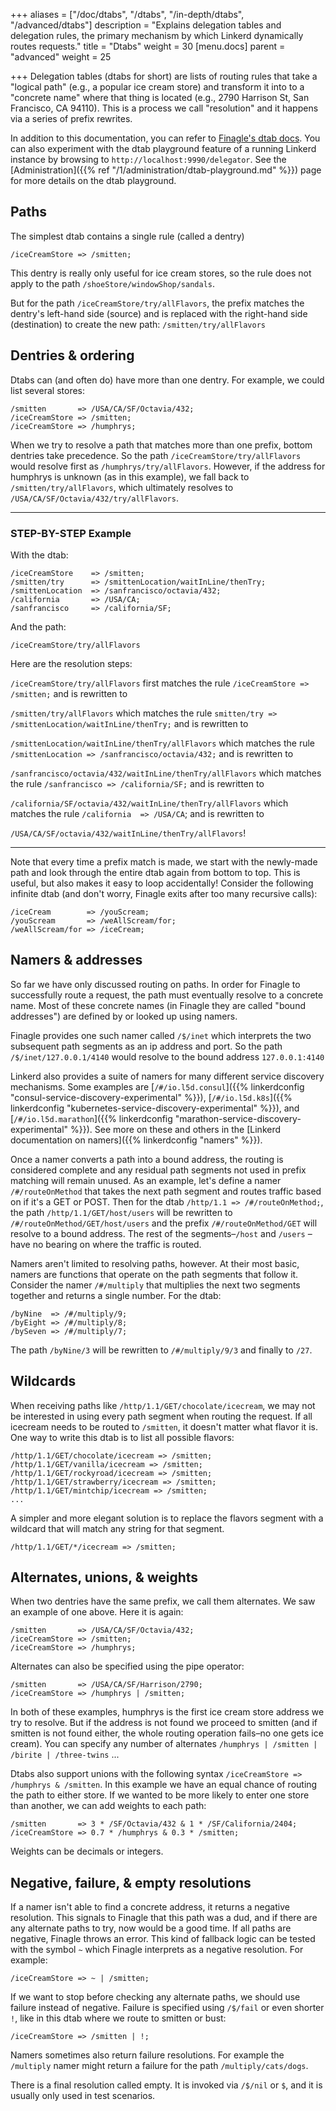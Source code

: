 +++
aliases = ["/doc/dtabs", "/dtabs", "/in-depth/dtabs", "/advanced/dtabs"]
description = "Explains delegation tables and delegation rules, the primary mechanism by which Linkerd dynamically routes requests."
title = "Dtabs"
weight = 30
[menu.docs]
parent = "advanced"
weight = 25

+++
Delegation tables (dtabs for short) are lists of routing rules that take a
"logical path" (e.g., a popular ice cream store) and transform it into to a
"concrete name" where that thing is located (e.g., 2790 Harrison St, San
Francisco, CA 94110).  This is a process we call "resolution" and it happens via
a series of prefix rewrites.

In addition to this documentation, you can refer to [Finagle's dtab
docs](http://twitter.github.io/finagle/guide/Names.html). You can also
experiment with the dtab playground feature of a running Linkerd instance by
browsing to `http://localhost:9990/delegator`. See the [Administration]({{% ref
"/1/administration/dtab-playground.md" %}}) page for more details on the
dtab playground.

## Paths

The simplest dtab contains a single rule (called a dentry)

```dtab
/iceCreamStore => /smitten;
```

This dentry is really only useful for ice cream stores, so the rule does not
apply to the path `/shoeStore/windowShop/sandals`.

But for the path `/iceCreamStore/try/allFlavors`, the prefix matches the
dentry's left-hand side (source) and is replaced with the right-hand side
(destination) to create the new path: `/smitten/try/allFlavors`

## Dentries & ordering

Dtabs can (and often do) have more than one dentry. For example, we could list
several stores:

```dtab
/smitten       => /USA/CA/SF/Octavia/432;
/iceCreamStore => /smitten;
/iceCreamStore => /humphrys;
```

When we try to resolve a path that matches more than one prefix, bottom
dentries take precedence. So the path `/iceCreamStore/try/allFlavors` would
resolve first as `/humphrys/try/allFlavors`. However, if the address for
humphrys is unknown (as in this example), we  fall back to
`/smitten/try/allFlavors`, which ultimately resolves to
`/USA/CA/SF/Octavia/432/try/allFlavors`.

----

### STEP-BY-STEP Example

With the dtab:

```dtab
/iceCreamStore    => /smitten;
/smitten/try      => /smittenLocation/waitInLine/thenTry;
/smittenLocation  => /sanfrancisco/octavia/432;
/california       => /USA/CA;
/sanfrancisco     => /california/SF;
```

And the path:

```dtab
/iceCreamStore/try/allFlavors
```

Here are the resolution steps:

`/iceCreamStore/try/allFlavors` first matches the rule `/iceCreamStore =>
/smitten;` and is rewritten to

`/smitten/try/allFlavors` which matches the rule `smitten/try =>
/smittenLocation/waitInLine/thenTry;` and is rewritten to

`/smittenLocation/waitInLine/thenTry/allFlavors` which matches the rule
`/smittenLocation => /sanfrancisco/octavia/432;` and is rewritten to

`/sanfrancisco/octavia/432/waitInLine/thenTry/allFlavors` which matches the
rule `/sanfrancisco => /california/SF;` and is rewritten to

`/california/SF/octavia/432/waitInLine/thenTry/allFlavors` which matches the rule
`/california  => /USA/CA`; and is rewritten to

`/USA/CA/SF/octavia/432/waitInLine/thenTry/allFlavors`!

----

Note that every time a prefix match is made, we start with the newly-made path
and look through the entire dtab again from bottom to top. This is useful, but
also makes it easy to loop accidentally! Consider the following infinite dtab
(and don't worry, Finagle exits after too many recursive calls):

```dtab
/iceCream        => /youScream;
/youScream       => /weAllScream/for;
/weAllScream/for => /iceCream;
```

## Namers & addresses

So far we have only discussed routing on paths. In order for Finagle to
successfully route a request, the path must eventually resolve to a concrete
name. Most of these concrete names (in Finagle they are called "bound
addresses") are defined by or looked up using namers.

Finagle provides one such namer called `/$/inet` which interprets the two
subsequent path segments as an ip address and port. So the path
`/$/inet/127.0.0.1/4140` would resolve to the bound address `127.0.0.1:4140`

Linkerd also provides a suite of namers for many different service discovery
mechanisms. Some examples are [`/#/io.l5d.consul`]({{% linkerdconfig
"consul-service-discovery-experimental" %}}), [`/#/io.l5d.k8s`]({{%
linkerdconfig "kubernetes-service-discovery-experimental" %}}), and
[`/#/io.l5d.marathon`]({{% linkerdconfig
"marathon-service-discovery-experimental" %}}). See more on these and others in
the [Linkerd documentation on namers]({{% linkerdconfig "namers" %}}).

Once a namer converts a path into a bound address, the routing is considered
complete and any residual path segments not used in prefix matching will
remain unused.  As an example, let's define a namer `/#/routeOnMethod` that takes
the next path segment and routes traffic based on if it's a GET or POST.  Then
for the dtab `/http/1.1 => /#/routeOnMethod;`, the path `/http/1.1/GET/host/users`
will be rewritten to `/#/routeOnMethod/GET/host/users` and the prefix
`/#/routeOnMethod/GET` will resolve to a bound address. The rest of the
segments–`/host` and `/users` –have no bearing on where the traffic is routed.

Namers aren't limited to resolving paths, however. At their most basic, namers
are functions that operate on the path segments that follow it.  Consider the
namer `/#/multiply` that multiplies the next two segments together and returns a
single number. For the dtab:

```dtab
/byNine  => /#/multiply/9;
/byEight => /#/multiply/8;
/bySeven => /#/multiply/7;
```

The path `/byNine/3` will be rewritten to `/#/multiply/9/3` and finally to `/27`.

## Wildcards

When receiving paths like `/http/1.1/GET/chocolate/icecream`, we may not be
interested in using every path segment when routing the request. If all icecream
needs to be routed to `/smitten`, it doesn't matter what flavor it is. One way
to write this dtab is to list all possible flavors:

```dtab
/http/1.1/GET/chocolate/icecream => /smitten;
/http/1.1/GET/vanilla/icecream => /smitten;
/http/1.1/GET/rockyroad/icecream => /smitten;
/http/1.1/GET/strawberry/icecream => /smitten;
/http/1.1/GET/mintchip/icecream => /smitten;
...
```

A simpler and more elegant solution is to replace the flavors segment with a
wildcard that will match any string for that segment.

```dtab
/http/1.1/GET/*/icecream => /smitten;
```

## Alternates, unions, & weights

When two dentries have the same prefix, we call them alternates. We saw an
example of one above. Here it is again:

```dtab
/smitten       => /USA/CA/SF/Octavia/432;
/iceCreamStore => /smitten;
/iceCreamStore => /humphrys;
```

Alternates can also be specified using the pipe operator:

```dtab
/smitten       => /USA/CA/SF/Harrison/2790;
/iceCreamStore => /humphrys | /smitten;
```

In both of these examples, humphrys is the first ice cream store address we
try to resolve. But if the address is not found we proceed to smitten (and if
smitten is not found either, the whole routing operation fails–no one gets ice
cream). You can specify any number of alternates `/humphrys | /smitten |
/birite | /three-twins` ...

Dtabs also support unions with the following syntax `/iceCreamStore =>
/humphrys & /smitten`.  In this example we have an equal chance of routing the
path to either store. If we wanted to be more likely to enter one store than
another, we can add weights to each path:

```dtab
/smitten       => 3 * /SF/Octavia/432 & 1 * /SF/California/2404;
/iceCreamStore => 0.7 * /humphrys & 0.3 * /smitten;
```

Weights can be decimals or integers.

## Negative, failure, & empty resolutions

If a namer isn't able to find a concrete address, it returns a negative
resolution. This signals to Finagle that this path was a dud, and if there are
any alternate paths to try, now would be a good time. If all paths are
negative, Finagle throws an error. This kind of fallback logic can be tested
with the symbol `~` which Finagle interprets as a negative resolution.
For example:

```dtab
/iceCreamStore => ~ | /smitten;
```

If we want  to stop before checking any alternate paths, we should use failure
instead of negative. Failure is specified using `/$/fail` or even shorter `!`,
like in this dtab where we route to smitten or bust:

```dtab
/iceCreamStore => /smitten | !;
```

Namers sometimes also return failure resolutions. For example the `/multiply`
namer might return a failure for the path `/multiply/cats/dogs`.

There is a final resolution called empty. It is invoked via `/$/nil` or `$`, and
it is usually only used in test scenarios.
